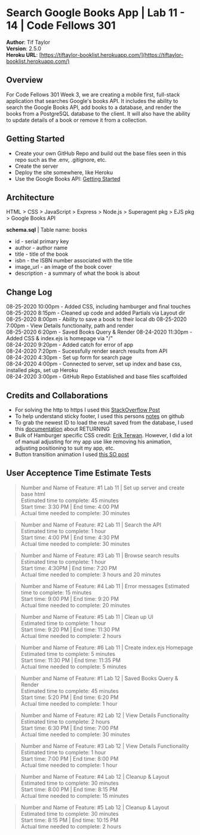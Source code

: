 # Search Google Books App | Lab 11 - 14 | Code Fellows 301

**Author**: Tif Taylor  
**Version**: 2.5.0  
**Heroku URL**: [https://tiftaylor-booklist.herokuapp.com/](https://tiftaylor-booklist.herokuapp.com/)


## Overview
For Code Fellows 301 Week 3, we are creating a mobile first, full-stack application that searches Google's books API. It includes the ability to search the Google Books API, add books to a database, and render the books from a PostgreSQL database to the client. It will also have the ability to update details of a book or remove it from a collection.


## Getting Started
- Create your own GitHub Repo and build out the base files seen in this repo such as the .env, .gitignore, etc.
- Create the server
- Deploy the site somewhere, like Heroku
- Use the Google Books API: [Getting Started](https://developers.google.com/books/docs/v1/getting_started)


## Architecture
HTML > CSS > JavaScript > Express > Node.js > Superagent pkg > EJS pkg > Google Books API


**schema.sql** | Table name: books
  - id - serial primary key
  - author - author name
  - title - title of the book
  - isbn - the ISBN number associated with the title
  - image_url - an image of the book cover
  - description - a summary of what the book is about


## Change Log
08-25-2020 10:00pm - Added CSS, including hamburger and final touches
08-25-2020 8:15pm - Cleaned up code and added Partials via Layout dir
08-25-2020 8:00pm - Ability to save a book to their local db 
08-25-2020 7:00pm - View Details functionaity, path and render  
08-25-2020 6:20pm - Saved Books Query & Render 
08-24-2020 11:30pm - Added CSS & index.ejs is homepage via "/"  
08-24-2020 9:20pm - Added catch for error of app  
08-24-2020 7:20pm - Sucessfully render search results from API    
08-24-2020 4:30pm - Set up form for search page  
08-24-2020 4:00pm - Connected to server, set up index and base css, installed pkgs, set up Heroku  
08-24-2020 3:00pm - GitHub Repo Established and base files scaffolded     


## Credits and Collaborations
<!-- Give credit (and a link) to other people or resources that helped you build this application. -->
- For solving the http to https I used this [StackOverflow Post](https://stackoverflow.com/questions/5491196/rewriting-http-url-to-https-using-regular-expression-and-javascript/5491311)
- To help understand sticky footer, I used this persons [notes](https://philipwalton.github.io/solved-by-flexbox/demos/sticky-footer/) on github
- To grab the newest ID to load the result saved from the database, I used this [documentation](https://www.postgresql.org/docs/9.6/dml-returning.html) about RETURNING   
- Bulk of Hamburger specific CSS credit: [Erik Terwan](https://codepen.io/erikterwan/pen/EVzeRP). However, I did a lot of manual adjusting for my app use like removing his animation, adjusting positioning to suit my app, etc. 
- Button transition animation I used [this SO post](https://stackoverflow.com/questions/9670075/css-transition-shorthand-with-multiple-properties)  


## User Acceptence Time Estimate Tests
>Number and Name of Feature: #1 Lab 11 | Set up server and create base html    
>Estimated time to complete: 45 minutes       
>Start time: 3:30 PM | End time: 4:00 PM        
>Actual time needed to complete: 30 minutes     

>Number and Name of Feature: #2 Lab 11 | Search the API    
>Estimated time to complete: 1 hour      
>Start time: 4:00 PM | End time: 4:30 PM      
>Actual time needed to complete: 30 minutes   

>Number and Name of Feature: #3 Lab 11 | Browse search results      
>Estimated time to complete: 1 hour        
>Start time: 4:30PM | End time: 7:20 PM        
>Actual time needed to complete: 3 hours and 20 minutes   

>Number and Name of Feature: #4 Lab 11 | Error messages 
>Estimated time to complete: 15 minutes    
>Start time: 9:00 PM | End time: 9:20 PM    
>Actual time needed to complete: 20 minutes

>Number and Name of Feature: #5 Lab 11 | Clean up UI  
>Estimated time to complete: 1 hour       
>Start time: 9:20 PM | End time: 11:30 PM        
>Actual time needed to complete:  2 hours  

>Number and Name of Feature: #6 Lab 11 | Create index.ejs Homepage   
>Estimated time to complete: 5 minutes         
>Start time: 11:30 PM | End time: 11:35 PM          
>Actual time needed to complete: 5 minutes    

>Number and Name of Feature: #1 Lab 12 | Saved Books Query & Render  
>Estimated time to complete: 45 minutes           
>Start time: 5:20 PM | End time: 6:20 PM            
>Actual time needed to complete: 1 hour  

>Number and Name of Feature: #2 Lab 12 | View Details Functionality    
>Estimated time to complete: 2 hours               
>Start time: 6:30 PM | End time: 7:00 PM                
>Actual time needed to complete: 30 minutes    

>Number and Name of Feature: #3 Lab 12 | View Details Functionality        
>Estimated time to complete: 1 hour                   
>Start time: 7:00 PM | End time: 8:00 PM                    
>Actual time needed to complete: 1 hour   

>Number and Name of Feature: #4 Lab 12 | Cleanup & Layout          
>Estimated time to complete: 30 minutes                     
>Start time: 8:00 PM | End time: 8:15 PM                      
>Actual time needed to complete: 15 minutes   

>Number and Name of Feature: #5 Lab 12 | Cleanup & Layout            
>Estimated time to complete: 30 minutes                       
>Start time: 8:15 PM | End time: 10:15 PM                          
>Actual time needed to complete: 2 hours     
